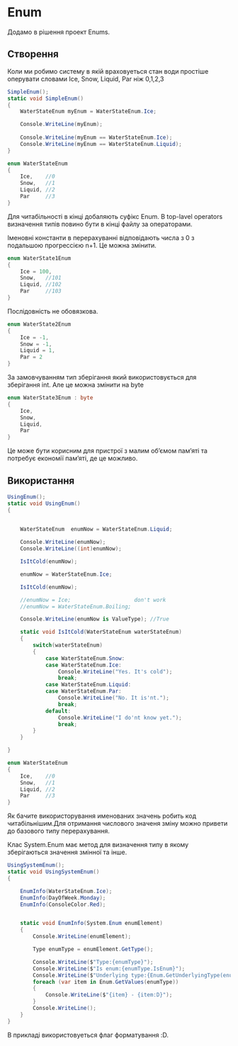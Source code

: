 # Enum

Додамо в рішення проект Enums.

## Створення

Коли ми робимо систему в якій враховуеться стан води простіше оперувати словами Ice, Snow, Liquid, Par ніж 0,1,2,3

```cs
SimpleEnum();
static void SimpleEnum()
{
    WaterStateEnum myEnum = WaterStateEnum.Ice;

    Console.WriteLine(myEnum);
 
    Console.WriteLine(myEnum == WaterStateEnum.Ice);
    Console.WriteLine(myEnum == WaterStateEnum.Liquid);
}

enum WaterStateEnum
{
    Ice,    //0
    Snow,   //1
    Liquid, //2 
    Par     //3
}
```
Для читабільності в кінці добаляють суфікс Enum. В top-lavel operators визначення типів повино бути в кінці файлу за операторами. 

Іменовні константи в перерахуванні відповідають числа з 0 з подальшою прогрессією n+1. Це можна змінити.

```cs
enum WaterState1Enum
{
    Ice = 100,    
    Snow,   //101
    Liquid, //102 
    Par     //103
}
```
Послідовність не обовязкова.

```cs
enum WaterState2Enum
{
    Ice = -1,
    Snow = -1,
    Liquid = 1,
    Par = 2
}
```

За замовчуванням тип зберігання який використовується для зберігання int. Але це можна змінити на byte

```cs
enum WaterState3Enum : byte
{
    Ice,
    Snow,
    Liquid,
    Par
}
```
Це може бути корисним для  пристрої з малим об’ємом пам’яті та потребує економії пам’яті, де це можливо.

## Використання

```cs
UsingEnum();
static void UsingEnum()
{
    

    WaterStateEnum  enumNow = WaterStateEnum.Liquid;

    Console.WriteLine(enumNow);
    Console.WriteLine((int)enumNow);

    IsItCold(enumNow);

    enumNow = WaterStateEnum.Ice;

    IsItCold(enumNow);

    //enumNow = Ice;                    don't work
    //enumNow = WaterStateEnum.Boiling; 

    Console.WriteLine(enumNow is ValueType); //True

    static void IsItCold(WaterStateEnum waterStateEnum)
    {
        switch(waterStateEnum)
        {
            case WaterStateEnum.Snow:
            case WaterStateEnum.Ice:
                Console.WriteLine("Yes. It's cold");
                break;               
            case WaterStateEnum.Liquid:
            case WaterStateEnum.Par:
                Console.WriteLine("No. It is'nt.");
                break;
            default:
                Console.WriteLine("I do'nt know yet.");
                break;
        }
    }

}

enum WaterStateEnum
{
    Ice,    //0
    Snow,   //1
    Liquid, //2 
    Par     //3
}
```

Як бачите використорування именованих значень робить код читабільнішим.Для отримання числового значеня зміну можно привети до базового типу перерахування. 

Клас System.Enum має метод для визначення типу в якому зберігаються значення змінної та інше. 

```cs
UsingSystemEnum();
static void UsingSystemEnum()
{

    EnumInfo(WaterStateEnum.Ice);
    EnumInfo(DayOfWeek.Monday);
    EnumInfo(ConsoleColor.Red);


    static void EnumInfo(System.Enum enumElement)
    {
        Console.WriteLine(enumElement);

        Type enumType = enumElement.GetType();

        Console.WriteLine($"Type:{enumType}");
        Console.WriteLine($"Is enum:{enumType.IsEnum}");
        Console.WriteLine($"Underlying type:{Enum.GetUnderlyingType(enumType)}");
        foreach (var item in Enum.GetValues(enumType))
        {
            Console.WriteLine($"{item} - {item:D}");
        }
        Console.WriteLine();
    }
}
```
В прикладі використовуеться флаг форматування :D.







